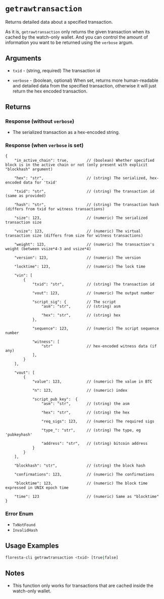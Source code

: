 # `getrawtransaction`


Returns detailed data about a specified transaction.

As it is, `getrawtransaction`  only returns the given transaction when its cached by the watch-only wallet. And you can control the amount of information you want to be returned using the `verbose` argum.

## Arguments

* `txid` - (string, required) The transaction id

* `verbose` - (boolean, optional) When set, returns more human-readable and detailed data from the specified transaction, otherwise it will just return the hex encoded transaction.

## Returns

### Response (without `verbose`)

- The serialized transaction as a hex-encoded string.

### Response (when `verbose` is set)

```json5
{
    "in_active_chain": true,        // (boolean) Whether specified block is in the active chain or not (only present with explicit "blockhash" argument)

    "hex": "str",                   // (string) The serialized, hex-encoded data for 'txid'

    "txid": "str",                  // (string) The transaction id (same as provided)
    
    "hash": "str",                  // (string) The transaction hash (differs from txid for witness transactions)
    
    "size": 123,                    // (numeric) The serialized transaction size
    
    "vsize": 123,                   // (numeric) The virtual transaction size (differs from size for witness transactions)
    
    "weight": 123,                  // (numeric) The transaction's weight (between vsize*4-3 and vsize*4)
    
    "version": 123,                 // (numeric) The version
    
    "locktime": 123,                // (numeric) The lock time
    
    "vin": [
        {
            "txid": "str",          // (string) The transaction id

            "vout": 123,            // (numeric) The output number

            "script_sig": {         // The script
                "asm": "str",       // (string) asm

                "hex": "str",       // (string) hex
            },

            "sequence": 123,        // (numeric) The script sequence number

            "witness": [
                "str"               // hex-encoded witness data (if any)
            ],
        }
    ],

    "vout": [
        {
            "value": 123,           // (numeric) The value in BTC

            "n": 123,               // (numeric) index

            "script_pub_key":  {
                "asm": "str",       // (string) the asm

                "hex": "str",       // (string) the hex

                "req_sigs": 123,    // (numeric) The required sigs

                "type_": "str",     // (string) The type, eg 'pubkeyhash'

                "address": "str",   // (string) bitcoin address
            }
        }
    ],

    "blockhash": "str",             // (string) the block hash

    "confirmations": 123,           // (numeric) The confirmations

    "blocktime": 123,               // (numeric) The block time expressed in UNIX epoch time

    "time": 123                     // (numeric) Same as "blocktime"
}
```

### Error Enum 

- `TxNotFound`
- `InvalidHash`

## Usage Examples

```bash
floresta-cli getrawtransaction <txid> [true|false]
```

## Notes

- This function only works for transactions that are cached inside the watch-only wallet.